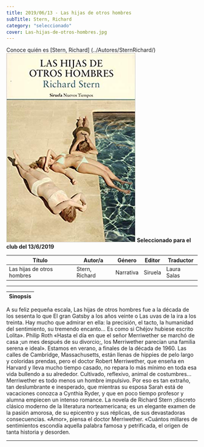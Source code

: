 ```yaml
---
title: 2019/06/13 - Las hijas de otros hombres
subTitle: Stern, Richard
category: "seleccionado"
cover: Las-hijas-de-otros-hombres.jpg
---
```

Conoce quién es [Stern, Richard] (../Autores/SternRichard/)
!["Imagen no encontrada"](Las-hijas-de-otros-hombres.jpg)
**__Seleccionado para el club del 13/6/2019__**

Título | Autor/a | Género | Editor | Traductor |
------ | ------- | ------ | ------ | --------- |
Las hijas de otros hombres | Stern, Richard | Narrativa | Siruela | Laura Salas |
***
|Sinopsis|
|--------|
A su feliz pequeña escala, Las hijas de otros hombres fue a la década de los sesenta lo que El gran Gatsby a los años veinte o Las uvas de la ira a los treinta. Hay mucho que admirar en ella: la precisión, el tacto, la humanidad del sentimiento, su tremendo encanto... Es como si Chéjov hubiese escrito Lolita». Philip Roth «Hasta el día en que el señor Merriwether se marchó de casa ;un mes después de su divorcio;, los Merriwether parecían una familia serena e ideal». Estamos en verano, a finales de la década de 1960. Las calles de Cambridge, Massachusetts, están llenas de hippies de pelo largo y coloridas prendas, pero el doctor Robert Merriwether, que enseña en Harvard y lleva mucho tiempo casado, no repara lo más mínimo en toda esa vida bullendo a su alrededor. Cultivado, reflexivo, animal de costumbres... Merriwether es todo menos un hombre impulsivo. Por eso es tan extraño, tan deslumbrante e inesperado, que mientras su esposa Sarah está de vacaciones conozca a Cynthia Ryder, y que en poco tiempo profesor y alumna empiecen un intenso romance. La novela de Richard Stern ;discreto clásico moderno de la literatura norteamericana; es un elegante examen de la pasión amorosa, de su epicentro y sus réplicas, de sus devastadoras consecuencias. «Amor», piensa el doctor Merriwether. «Cuántos millares de sentimientos escondía aquella palabra famosa y petrificada, el origen de tanta historia y desorden.
***